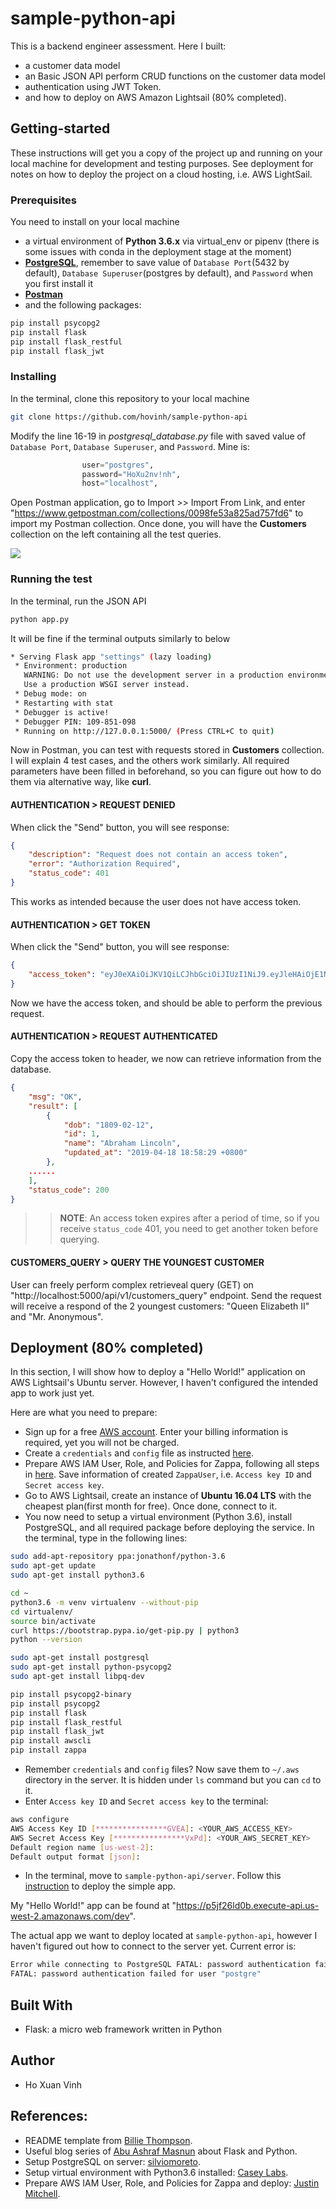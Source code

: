 # sample-python-api

This is a backend engineer assessment. Here I built:
- a customer data model
- an Basic JSON API perform CRUD functions on the customer data model
- authentication using JWT Token.
- and how to deploy on AWS Amazon Lightsail (80% completed).

## Getting-started

These instructions will get you a copy of the project up and running on your local machine for development and testing purposes. See deployment for notes on how to deploy the project on a cloud hosting, i.e. AWS LightSail.

### Prerequisites

You need to install on your local machine 
- a virtual environment of **Python 3.6.x** via virtual_env or pipenv (there is some issues with conda in the deployment stage at the moment)
- [**PostgreSQL**](http://www.postgresqltutorial.com/install-postgresql/), remember to save value of `Database Port`(5432 by default), `Database Superuser`(postgres by default), and `Password` when you first install it
- [**Postman**](https://www.getpostman.com/downloads/)
- and the following packages:
```sh
pip install psycopg2
pip install flask
pip install flask_restful
pip install flask_jwt
```

### Installing

In the terminal, clone this repository to your local machine
```sh
git clone https://github.com/hovinh/sample-python-api
```

Modify the line 16-19 in *postgresql_database.py* file with saved value of `Database Port`, `Database Superuser`, and `Password`. Mine is:
```python
                user="postgres",
                password="HoXu2nv!nh",
                host="localhost",
```

Open Postman application, go to Import >> Import From Link, and enter "https://www.getpostman.com/collections/0098fe53a825ad757fd6" to import my Postman collection. Once done, you will have the **Customers** collection on the left containing all the test queries.

![](img/postman_collection.png)

### Running the test

In the terminal, run the JSON API
```sh
python app.py
```
It will be fine if the terminal outputs similarly to below
```sh
* Serving Flask app "settings" (lazy loading)
 * Environment: production
   WARNING: Do not use the development server in a production environment.
   Use a production WSGI server instead.
 * Debug mode: on
 * Restarting with stat
 * Debugger is active!
 * Debugger PIN: 109-851-098
 * Running on http://127.0.0.1:5000/ (Press CTRL+C to quit)
```
Now in Postman, you can test with requests stored in **Customers** collection. I will explain 4 test cases, and the others work similarly. All required parameters have been filled in beforehand, so you can figure out how to do them via alternative way, like **curl**.

#### AUTHENTICATION > REQUEST DENIED
When click the "Send" button, you will see response:
```json
{
    "description": "Request does not contain an access token",
    "error": "Authorization Required",
    "status_code": 401
}
```
This works as intended because the user does not have access token.

#### AUTHENTICATION > GET TOKEN
When click the "Send" button, you will see response:
```json
{
    "access_token": "eyJ0eXAiOiJKV1QiLCJhbGciOiJIUzI1NiJ9.eyJleHAiOjE1NTU1ODYxNDQsImlhdCI6MTU1NTU4NTg0NCwibmJmIjoxNTU1NTg1ODQ0LCJpZGVudGl0eSI6MTIzfQ.Oqsc1yRb9UCGGPtbKyZvCaQoNrGoLGRQXM9huFOY0JQ"
}
```
Now we have the access token, and should be able to perform the previous request.

#### AUTHENTICATION > REQUEST AUTHENTICATED
Copy the access token to header, we now can retrieve information from the database.
```json
{
    "msg": "OK",
    "result": [
        {
            "dob": "1809-02-12",
            "id": 1,
            "name": "Abraham Lincoln",
            "updated_at": "2019-04-18 18:58:29 +0800"
        },
    ......
    ],
    "status_code": 200
}
```

>> **NOTE**: An access token expires after a period of time, so if you receive `status_code` 401, you need to get another token before querying. 

#### CUSTOMERS_QUERY > QUERY THE YOUNGEST CUSTOMER

User can freely perform complex retrieveal query (GET) on "http://localhost:5000/api/v1/customers_query" endpoint. Send the request will receive a respond of the 2 youngest customers: "Queen Elizabeth II" and "Mr. Anonymous".


## Deployment (80% completed)

In this section, I will show how to deploy a "Hello World!" application on AWS Lightsail's Ubuntu server. However, I haven't configured the intended app to work just yet.

Here are what you need to prepare:
- Sign up for a free [AWS account](https://aws.amazon.com/). Enter your billing information is required, yet you will not be charged.
- Create a `credentials` and `config` file as instructed [here](http://polyglot.ninja/deploying-flask-based-rest-api-aws-lambda-serverless-using-zappa/).
- Prepare AWS IAM User, Role, and Policies for Zappa, following all steps in [here](https://www.codingforentrepreneurs.com/blog/aws-iam-user-role-policies-zappa-serverless-python). Save information of created `ZappaUser`, i.e. `Access key ID` and `Secret access key`.
- Go to AWS Lightsail, create an instance of **Ubuntu 16.04 LTS** with the cheapest plan(first month for free). Once done, connect to it.
- You now need to setup a virtual environment (Python 3.6), install PostgreSQL, and all required package before deploying the service. In the terminal, type in the following lines:
```sh 
sudo add-apt-repository ppa:jonathonf/python-3.6
sudo apt-get update
sudo apt-get install python3.6

cd ~
python3.6 -m venv virtualenv --without-pip
cd virtualenv/
source bin/activate
curl https://bootstrap.pypa.io/get-pip.py | python3
python --version

sudo apt-get install postgresql
sudo apt-get install python-psycopg2
sudo apt-get install libpq-dev

pip install psycopg2-binary
pip install psycopg2
pip install flask
pip install flask_restful
pip install flask_jwt
pip install awscli
pip install zappa
```
- Remember `credentials` and `config` files? Now save them to `~/.aws` directory in the server. It is hidden under `ls` command but you can `cd` to it. 
- Enter `Access key ID` and `Secret access key` to the terminal:
```sh
aws configure
AWS Access Key ID [****************GVEA]: <YOUR_AWS_ACCESS_KEY>
AWS Secret Access Key [****************VxPd]: <YOUR_AWS_SECRET_KEY>
Default region name [us-west-2]: 
Default output format [json]: 
```
- In the terminal, move to `sample-python-api/server`. Follow this [instruction](https://www.codingforentrepreneurs.com/blog/serverless-django-with-zappa-on-aws-lambda) to deploy the simple app. 

My "Hello World!" app can be found at "https://p5jf26ld0b.execute-api.us-west-2.amazonaws.com/dev".

The actual app we want to deploy located at `sample-python-api`, however I haven't figured out how to connect to the server yet. Current error is:
```sh
Error while connecting to PostgreSQL FATAL: password authentication failed for user "postgre"
FATAL: password authentication failed for user "postgre"
```

## Built With
- Flask: a micro web framework written in Python

## Author
- Ho Xuan Vinh
## References:
- README template from [Billie Thompson](https://gist.github.com/PurpleBooth/109311bb0361f32d87a2).
- Useful blog series of [Abu Ashraf Masnun](http://polyglot.ninja/rest-apis-concepts-applications/) about Flask and Python.
- Setup PostgreSQL on server: [silviomoreto](https://stackoverflow.com/questions/28253681/you-need-to-install-postgresql-server-dev-x-y-for-building-a-server-side-extensi).
- Setup virtual environment with Python3.6 installed: [Casey Labs](https://www.caseylabs.com/how-to-create-a-python-3-6-virtual-environment-on-ubuntu-16-04/).
- Prepare AWS IAM User, Role, and Policies for Zappa and deploy: [Justin Mitchell](https://www.codingforentrepreneurs.com/blog/serverless-django-with-zappa-on-aws-lambda).